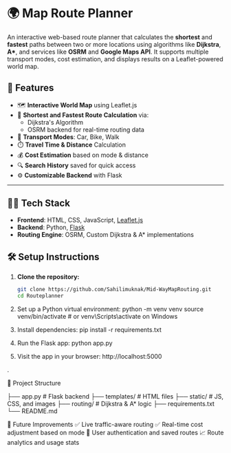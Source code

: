 # 🌍 Map Route Planner

An interactive web-based route planner that calculates the **shortest** and **fastest** paths 
between two or more locations using algorithms like **Dijkstra**, **A\***, and services like **OSRM** and **Google Maps API**.
It supports multiple transport modes, cost estimation, and displays results on a Leaflet-powered world map.


## 🚀 Features

- 🗺️ **Interactive World Map** using Leaflet.js
- 📍 **Shortest and Fastest Route Calculation** via:
  - Dijkstra's Algorithm
  - OSRM backend for real-time routing data
- 🚗 **Transport Modes**: Car, Bike, Walk
- ⏱️ **Travel Time & Distance** Calculation
- 💰 **Cost Estimation** based on mode & distance
- 🔍 **Search History** saved for quick access
- ⚙️ **Customizable Backend** with Flask

---

## 🧑‍💻 Tech Stack

- **Frontend**: HTML, CSS, JavaScript, [Leaflet.js](https://leafletjs.com/)
- **Backend**: Python, [Flask](https://flask.palletsprojects.com/)
- **Routing Engine**: OSRM, Custom Dijkstra & A* implementations



## 🛠️ Setup Instructions

1. **Clone the repository:**
   ```bash
   git clone https://github.com/Sahilimuknak/Mid-WayMapRouting.git
   cd Routeplanner
2. Set up a Python virtual environment:
     python -m venv venv
     source venv/bin/activate  # or venv\Scripts\activate on Windows

3. Install dependencies:
    pip install -r requirements.txt
   
5. Run the Flask app:
   python app.py
   
7. Visit the app in your browser:
    http://localhost:5000

.

📂 Project Structure

├── app.py                  # Flask backend
├── templates/              # HTML files
├── static/                 # JS, CSS, and images
├── routing/                # Dijkstra & A* logic
├── requirements.txt
└── README.md

📖 Future Improvements
✅ Live traffic-aware routing
✅ Real-time cost adjustment based on mode
🔄 User authentication and saved routes
📈 Route analytics and usage stats


